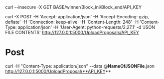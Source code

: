 curl --insecure  -X GET BASE/winner/Block_ini/Block_end/API_KEY

curl -X POST -H 'Accept: application/json' -H 'Accept-Encoding: gzip, deflate' -H 'Connection: keep-alive' -H 'Content-Length: 248' -H 'Content-Type: application/json' -H 'User-Agent: python-requests/2.27.1' -d 'JSON FILE CONTENTS' http://127.0.0.1:5000/UploadProposals/API_KEY

# Post
curl -H "Content-Type: application/json" --data @**NameOfJSONFile**.json http://127.0.0.1:5000/UploadProposal/**API_KEY**
